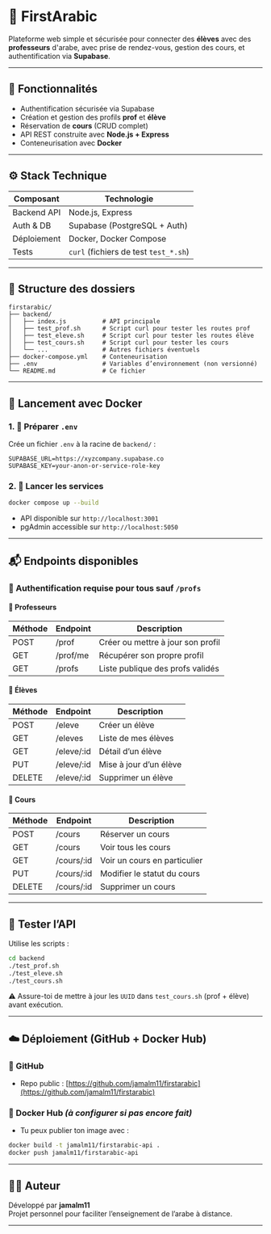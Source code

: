 # 🕌 FirstArabic

Plateforme web simple et sécurisée pour connecter des **élèves** avec des **professeurs** d'arabe, avec prise de rendez-vous, gestion des cours, et authentification via **Supabase**.

---

## 🚀 Fonctionnalités

- Authentification sécurisée via Supabase
- Création et gestion des profils **prof** et **élève**
- Réservation de **cours** (CRUD complet)
- API REST construite avec **Node.js + Express**
- Conteneurisation avec **Docker**

---

## ⚙️ Stack Technique

| Composant     | Technologie         |
|---------------|---------------------|
| Backend API   | Node.js, Express     |
| Auth & DB     | Supabase (PostgreSQL + Auth) |
| Déploiement   | Docker, Docker Compose |
| Tests         | `curl` (fichiers de test `test_*.sh`) |

---

## 📁 Structure des dossiers

```
firstarabic/
├── backend/
│   ├── index.js          # API principale
│   ├── test_prof.sh      # Script curl pour tester les routes prof
│   ├── test_eleve.sh     # Script curl pour tester les routes élève
│   ├── test_cours.sh     # Script curl pour tester les cours
│   └── ...               # Autres fichiers éventuels
├── docker-compose.yml    # Conteneurisation
├── .env                  # Variables d’environnement (non versionné)
└── README.md             # Ce fichier
```

---

## 🐳 Lancement avec Docker

### 1. 🧪 Préparer `.env`

Crée un fichier `.env` à la racine de `backend/` :

```
SUPABASE_URL=https://xyzcompany.supabase.co
SUPABASE_KEY=your-anon-or-service-role-key
```

### 2. 🧱 Lancer les services

```bash
docker compose up --build
```

- API disponible sur `http://localhost:3001`
- pgAdmin accessible sur `http://localhost:5050`

---

## 📬 Endpoints disponibles

### 🔐 Authentification requise pour tous sauf `/profs`

#### 👤 Professeurs

| Méthode | Endpoint      | Description                          |
|---------|---------------|--------------------------------------|
| POST    | /prof         | Créer ou mettre à jour son profil    |
| GET     | /prof/me      | Récupérer son propre profil          |
| GET     | /profs        | Liste publique des profs validés     |

#### 🧒 Élèves

| Méthode | Endpoint      | Description                          |
|---------|---------------|--------------------------------------|
| POST    | /eleve        | Créer un élève                       |
| GET     | /eleves       | Liste de mes élèves                  |
| GET     | /eleve/:id    | Détail d’un élève                    |
| PUT     | /eleve/:id    | Mise à jour d’un élève               |
| DELETE  | /eleve/:id    | Supprimer un élève                   |

#### 📅 Cours

| Méthode | Endpoint      | Description                          |
|---------|---------------|--------------------------------------|
| POST    | /cours        | Réserver un cours                    |
| GET     | /cours        | Voir tous les cours                  |
| GET     | /cours/:id    | Voir un cours en particulier         |
| PUT     | /cours/:id    | Modifier le statut du cours          |
| DELETE  | /cours/:id    | Supprimer un cours                   |

---

## 🧪 Tester l’API

Utilise les scripts :

```bash
cd backend
./test_prof.sh
./test_eleve.sh
./test_cours.sh
```

⚠️ Assure-toi de mettre à jour les `UUID` dans `test_cours.sh` (prof + élève) avant exécution.

---

## ☁️ Déploiement (GitHub + Docker Hub)

### 🔁 GitHub

- Repo public : [https://github.com/jamalm11/firstarabic](https://github.com/jamalm11/firstarabic)

### 🐋 Docker Hub *(à configurer si pas encore fait)*

- Tu peux publier ton image avec :
```bash
docker build -t jamalm11/firstarabic-api .
docker push jamalm11/firstarabic-api
```

---

## 👨‍💻 Auteur

Développé par **jamalm11**  
Projet personnel pour faciliter l’enseignement de l’arabe à distance.

---
